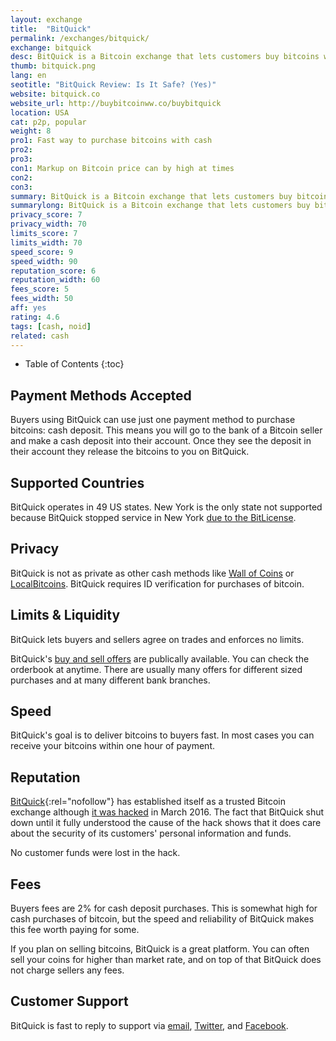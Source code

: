 ```yaml
---
layout: exchange
title:  "BitQuick"
permalink: /exchanges/bitquick/
exchange: bitquick
desc: BitQuick is a Bitcoin exchange that lets customers buy bitcoins with cash via cash deposit. 
thumb: bitquick.png
lang: en
seotitle: "BitQuick Review: Is It Safe? (Yes)"
website: bitquick.co
website_url: http://buybitcoinww.co/buybitquick
location: USA
cat: p2p, popular
weight: 8
pro1: Fast way to purchase bitcoins with cash
pro2: 
pro3: 
con1: Markup on Bitcoin price can by high at times
con2: 
con3:
summary: BitQuick is a Bitcoin exchange that lets customers buy bitcoins with cash via cash deposit.
summarylong: BitQuick is a Bitcoin exchange that lets customers buy bitcoins with cash via cash deposit.  
privacy_score: 7
privacy_width: 70
limits_score: 7
limits_width: 70
speed_score: 9
speed_width: 90
reputation_score: 6
reputation_width: 60
fees_score: 5
fees_width: 50
aff: yes
rating: 4.6
tags: [cash, noid]
related: cash
---
```




* Table of Contents
{:toc}

## Payment Methods Accepted

Buyers using BitQuick can use just one payment method to purchase bitcoins: cash deposit. This means you will go to the bank of a Bitcoin seller and make a cash deposit into their account. Once they see the deposit in their account they release the bitcoins to you on BitQuick. 

## Supported Countries

BitQuick operates in 49 US states. New York is the only state not supported because BitQuick stopped service in New York [due to the BitLicense](https://bitcoinmagazine.com/articles/bitquick-local-bitcoins-terminate-service-ny-due-bitlicense-compliance-costs-1439414074). 

## Privacy

BitQuick is not as private as other cash methods like [Wall of Coins](/exchanges/wall-of-coins/) or [LocalBitcoins](/exchanges/localbitcoins/). BitQuick requires ID verification for purchases of bitcoin. 

## Limits & Liquidity

BitQuick lets buyers and sellers agree on trades and enforces no limits. 

BitQuick's [buy and sell offers](https://www.bitquick.co/buy) are publically available. You can check the orderbook at anytime. There are usually many offers for different sized purchases and at many different bank branches. 

## Speed

BitQuick's goal is to deliver bitcoins to buyers fast. In most cases you can receive your bitcoins within one hour of payment. 

## Reputation

[BitQuick](http://buybitcoinww.co/buybitquick){:rel="nofollow"}  has established itself as a trusted Bitcoin exchange although [it was hacked](http://www.coindesk.com/bitcoin-trading-platform-bitquick-taken-offline-after-server-attack/) in March 2016. The fact that BitQuick shut down until it fully understood the cause of the hack shows that it does care about the security of its customers' personal information and funds. 

No customer funds were lost in the hack. 

## Fees

Buyers fees are 2% for cash deposit purchases. This is somewhat high for cash purchases of bitcoin, but the speed and reliability of BitQuick makes this fee worth paying for some. 

If you plan on selling bitcoins, BitQuick is a great platform. You can often sell your coins for higher than market rate, and on top of that BitQuick does not charge sellers any fees. 

## Customer Support

BitQuick is fast to reply to support via [email](https://www.bitquick.co/contact.php), [Twitter](https://twitter.com/bitquickco), and [Facebook](https://www.facebook.com/bitquickco). 